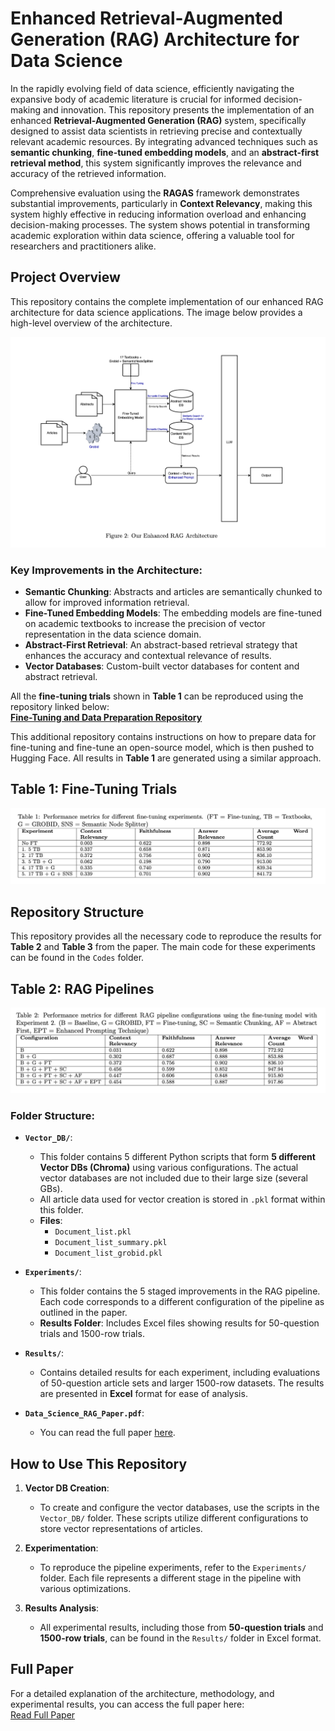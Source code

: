 # **Enhanced Retrieval-Augmented Generation (RAG) Architecture for Data Science**

In the rapidly evolving field of data science, efficiently navigating the expansive body of academic literature is crucial for informed decision-making and innovation. This repository presents the implementation of an enhanced **Retrieval-Augmented Generation (RAG)** system, specifically designed to assist data scientists in retrieving precise and contextually relevant academic resources. By integrating advanced techniques such as **semantic chunking**, **fine-tuned embedding models**, and an **abstract-first retrieval method**, this system significantly improves the relevance and accuracy of the retrieved information.

Comprehensive evaluation using the **RAGAS** framework demonstrates substantial improvements, particularly in **Context Relevancy**, making this system highly effective in reducing information overload and enhancing decision-making processes. The system shows potential in transforming academic exploration within data science, offering a valuable tool for researchers and practitioners alike.

## **Project Overview**

This repository contains the complete implementation of our enhanced RAG architecture for data science applications. The image below provides a high-level overview of the architecture.

![Enhanced RAG Architecture](https://github.com/Ahmetyasin/Data_Science_RAG_Paper/blob/main/img/Enhanced_Architecture.png)

### **Key Improvements in the Architecture:**
- **Semantic Chunking**: Abstracts and articles are semantically chunked to allow for improved information retrieval.
- **Fine-Tuned Embedding Models**: The embedding models are fine-tuned on academic textbooks to increase the precision of vector representation in the data science domain.
- **Abstract-First Retrieval**: An abstract-based retrieval strategy that enhances the accuracy and contextual relevance of results.
- **Vector Databases**: Custom-built vector databases for content and abstract retrieval.

All the **fine-tuning trials** shown in **Table 1** can be reproduced using the repository linked below:  
**[Fine-Tuning and Data Preparation Repository](https://github.com/Ahmetyasin/DS-Fine-Tuning-Embedding)**

This additional repository contains instructions on how to prepare data for fine-tuning and fine-tune an open-source model, which is then pushed to Hugging Face. All results in **Table 1** are generated using a similar approach.

## **Table 1: Fine-Tuning Trials**

![Table 1](https://github.com/Ahmetyasin/Data_Science_RAG_Paper/blob/main/img/Table_1.png)


## **Repository Structure**

This repository provides all the necessary code to reproduce the results for **Table 2** and **Table 3** from the paper. The main code for these experiments can be found in the `Codes` folder.

## **Table 2: RAG Pipelines**

![Table 2](https://github.com/Ahmetyasin/Data_Science_RAG_Paper/blob/main/img/Table_2.png)


### **Folder Structure:**

- **`Vector_DB/`**:
  - This folder contains 5 different Python scripts that form **5 different Vector DBs (Chroma)** using various configurations. The actual vector databases are not included due to their large size (several GBs).
  - All article data used for vector creation is stored in `.pkl` format within this folder.
  - **Files**:
    - `Document_list.pkl`
    - `Document_list_summary.pkl`
    - `Document_list_grobid.pkl`
    
- **`Experiments/`**:
  - This folder contains the 5 staged improvements in the RAG pipeline. Each code corresponds to a different configuration of the pipeline as outlined in the paper.
  - **Results Folder**: Includes Excel files showing results for 50-question trials and 1500-row trials.
  
- **`Results/`**:
  - Contains detailed results for each experiment, including evaluations of 50-question article sets and larger 1500-row datasets. The results are presented in **Excel** format for ease of analysis.
  
- **`Data_Science_RAG_Paper.pdf`**:
  - You can read the full paper [here](https://github.com/Ahmetyasin/Data_Science_RAG_Paper/blob/main/Data_Science_RAG_Paper.pdf).

## **How to Use This Repository**

1. **Vector DB Creation**:
   - To create and configure the vector databases, use the scripts in the `Vector_DB/` folder. These scripts utilize different configurations to store vector representations of articles.

2. **Experimentation**:
   - To reproduce the pipeline experiments, refer to the `Experiments/` folder. Each file represents a different stage in the pipeline with various optimizations.
   
3. **Results Analysis**:
   - All experimental results, including those from **50-question trials** and **1500-row trials**, can be found in the `Results/` folder in Excel format.

## **Full Paper**

For a detailed explanation of the architecture, methodology, and experimental results, you can access the full paper here:  
[Read Full Paper](https://github.com/Ahmetyasin/Data_Science_RAG_Paper/blob/main/Data_Science_RAG_Paper.pdf)
